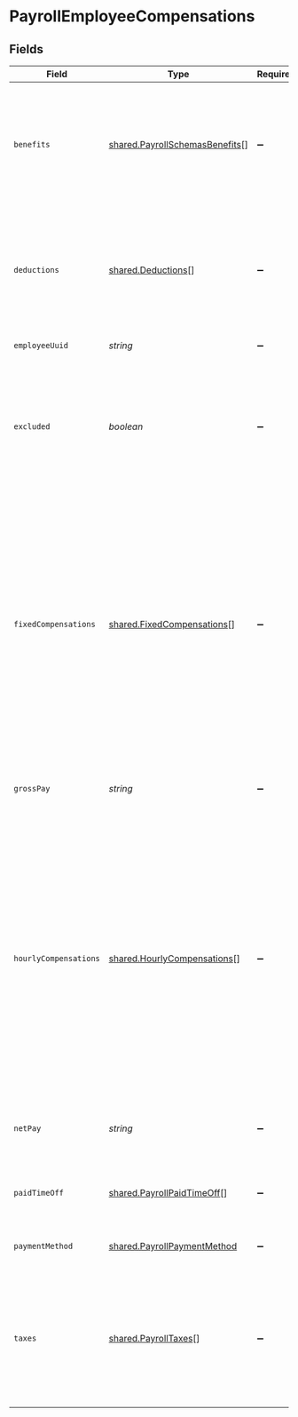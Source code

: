 # PayrollEmployeeCompensations


## Fields

| Field                                                                                                                                                                                                                                                                                                              | Type                                                                                                                                                                                                                                                                                                               | Required                                                                                                                                                                                                                                                                                                           | Description                                                                                                                                                                                                                                                                                                        |
| ------------------------------------------------------------------------------------------------------------------------------------------------------------------------------------------------------------------------------------------------------------------------------------------------------------------ | ------------------------------------------------------------------------------------------------------------------------------------------------------------------------------------------------------------------------------------------------------------------------------------------------------------------ | ------------------------------------------------------------------------------------------------------------------------------------------------------------------------------------------------------------------------------------------------------------------------------------------------------------------ | ------------------------------------------------------------------------------------------------------------------------------------------------------------------------------------------------------------------------------------------------------------------------------------------------------------------ |
| `benefits`                                                                                                                                                                                                                                                                                                         | [shared.PayrollSchemasBenefits](../../models/shared/payrollschemasbenefits.md)[]                                                                                                                                                                                                                                   | :heavy_minus_sign:                                                                                                                                                                                                                                                                                                 | An array of employee benefits for the pay period. Benefits are only included for processed payroll when the include parameter is present.                                                                                                                                                                          |
| `deductions`                                                                                                                                                                                                                                                                                                       | [shared.Deductions](../../models/shared/deductions.md)[]                                                                                                                                                                                                                                                           | :heavy_minus_sign:                                                                                                                                                                                                                                                                                                 | An array of employee deductions for the pay period. Deductions are only included for processed payroll when the include parameter is present.                                                                                                                                                                      |
| `employeeUuid`                                                                                                                                                                                                                                                                                                     | *string*                                                                                                                                                                                                                                                                                                           | :heavy_minus_sign:                                                                                                                                                                                                                                                                                                 | The UUID of the employee.                                                                                                                                                                                                                                                                                          |
| `excluded`                                                                                                                                                                                                                                                                                                         | *boolean*                                                                                                                                                                                                                                                                                                          | :heavy_minus_sign:                                                                                                                                                                                                                                                                                                 | This employee will be excluded from payroll calculation and will not be paid for the payroll. Cancelling a payroll would reset all employees' excluded back to false.                                                                                                                                              |
| `fixedCompensations`                                                                                                                                                                                                                                                                                               | [shared.FixedCompensations](../../models/shared/fixedcompensations.md)[]                                                                                                                                                                                                                                           | :heavy_minus_sign:                                                                                                                                                                                                                                                                                                 | An array of fixed compensations for the employee. Fixed compensations include tips, bonuses, and one time reimbursements. If this payroll has been processed, only fixed compensations with a value greater than 0.00 are returned. For an unprocessed payroll, all active fixed compensations are returned.       |
| `grossPay`                                                                                                                                                                                                                                                                                                         | *string*                                                                                                                                                                                                                                                                                                           | :heavy_minus_sign:                                                                                                                                                                                                                                                                                                 | The employee's gross pay. This value is only available for processed payrolls.                                                                                                                                                                                                                                     |
| `hourlyCompensations`                                                                                                                                                                                                                                                                                              | [shared.HourlyCompensations](../../models/shared/hourlycompensations.md)[]                                                                                                                                                                                                                                         | :heavy_minus_sign:                                                                                                                                                                                                                                                                                                 | An array of hourly compensations for the employee. Hourly compensations include regular, overtime, and double overtime hours. If this payroll has been processed, only hourly compensations with a value greater than 0.00 are returned. For an unprocessed payroll, all active hourly compensations are returned. |
| `netPay`                                                                                                                                                                                                                                                                                                           | *string*                                                                                                                                                                                                                                                                                                           | :heavy_minus_sign:                                                                                                                                                                                                                                                                                                 | The employee's net pay. This value is only available for processed payrolls.                                                                                                                                                                                                                                       |
| `paidTimeOff`                                                                                                                                                                                                                                                                                                      | [shared.PayrollPaidTimeOff](../../models/shared/payrollpaidtimeoff.md)[]                                                                                                                                                                                                                                           | :heavy_minus_sign:                                                                                                                                                                                                                                                                                                 | An array of all paid time off the employee is eligible for this pay period.                                                                                                                                                                                                                                        |
| `paymentMethod`                                                                                                                                                                                                                                                                                                    | [shared.PayrollPaymentMethod](../../models/shared/payrollpaymentmethod.md)                                                                                                                                                                                                                                         | :heavy_minus_sign:                                                                                                                                                                                                                                                                                                 | The employee's compensation payment method.                                                                                                                                                                                                                                                                        |
| `taxes`                                                                                                                                                                                                                                                                                                            | [shared.PayrollTaxes](../../models/shared/payrolltaxes.md)[]                                                                                                                                                                                                                                                       | :heavy_minus_sign:                                                                                                                                                                                                                                                                                                 | An array of employer and employee taxes for the pay period. Taxes are only included for processed payroll when the include parameter is present.                                                                                                                                                                   |